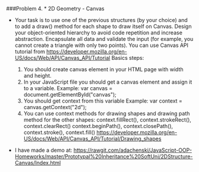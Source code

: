 ###Problem 4. * 2D Geometry - Canvas


*	Your task is to use one of the previous structures (by your choice) 
	and to add a draw() method for each shape to draw itself on Canvas.
	Design your object-oriented hierarchy to avoid code repetition and 
	increase abstraction. Encapsulate all data and validate the input 
	(for example, you cannot create a triangle with only two points).
	You can use Canvas API tutorial from 
	https://developer.mozilla.org/en-US/docs/Web/API/Canvas_API/Tutorial 
	Basics steps:
	1. You should create canvas element in your HTML page with width and height.
	2. In your JavaScript file you should get a canvas element and assign it to a variable.
	Example: var canvas = document.getElementById("canvas");
	3. You should get context from this variable 
	Example: var context = canvas.getContext("2d");
	4. You can use context methods for drawing shapes and drawing path method for the other shapes:
	context.fillRect(), context.strokeRect(), context.clearRect()
	context.beginPath(), context.closePath(), context.stroke(), context.fill()
	https://developer.mozilla.org/en-US/docs/Web/API/Canvas_API/Tutorial/Drawing_shapes 

*	 I have made a demo at: https://rawgit.com/adachenski/JavaScript-OOP-Homeworks/master/Prototypal%20Inheritance%20SoftUni/2DStructure-Canvas/Index.html
